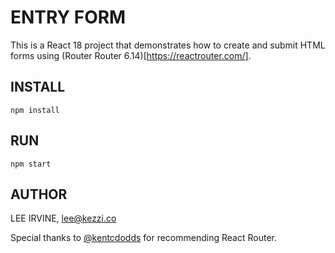 # ENTRY FORM

This is a React 18 project that demonstrates how to create and submit HTML forms using (Router Router 6.14)[https://reactrouter.com/].


## INSTALL

`npm install`

## RUN

`npm start`

## AUTHOR

LEE IRVINE, lee@kezzi.co

Special thanks to [@kentcdodds](https://twitter.com/kentcdodds) for recommending React Router.

